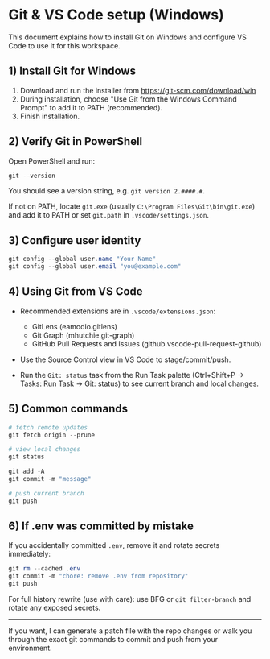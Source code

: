 # Git & VS Code setup (Windows)

This document explains how to install Git on Windows and configure VS Code to use it for this workspace.

## 1) Install Git for Windows

1. Download and run the installer from https://git-scm.com/download/win
2. During installation, choose "Use Git from the Windows Command Prompt" to add it to PATH (recommended).
3. Finish installation.

## 2) Verify Git in PowerShell

Open PowerShell and run:

```powershell
git --version
```

You should see a version string, e.g. `git version 2.####.#`.

If not on PATH, locate `git.exe` (usually `C:\Program Files\Git\bin\git.exe`) and add it to PATH or set `git.path` in `.vscode/settings.json`.

## 3) Configure user identity

```powershell
git config --global user.name "Your Name"
git config --global user.email "you@example.com"
```

## 4) Using Git from VS Code

- Recommended extensions are in `.vscode/extensions.json`:
  - GitLens (eamodio.gitlens)
  - Git Graph (mhutchie.git-graph)
  - GitHub Pull Requests and Issues (github.vscode-pull-request-github)

- Use the Source Control view in VS Code to stage/commit/push.
- Run the `Git: status` task from the Run Task palette (Ctrl+Shift+P -> Tasks: Run Task -> Git: status) to see current branch and local changes.

## 5) Common commands

```powershell
# fetch remote updates
git fetch origin --prune

# view local changes
git status

git add -A
git commit -m "message"

# push current branch
git push
```

## 6) If .env was committed by mistake

If you accidentally committed `.env`, remove it and rotate secrets immediately:

```powershell
git rm --cached .env
git commit -m "chore: remove .env from repository"
git push
```

For full history rewrite (use with care): use BFG or `git filter-branch` and rotate any exposed secrets.

---

If you want, I can generate a patch file with the repo changes or walk you through the exact git commands to commit and push from your environment.